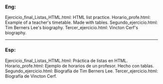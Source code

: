 ### Eng:

Ejercicio_final_Listas_HTML.html: HTML list practice.
Horario_profe.html: Example of a teacher's timetable. Made with tables.
Segundo_ejercicio.html: Tim Berners Lee's biography.
Tercer_ejercicio.html: Vincton Cerf's biography.
___
### Esp:

Ejercicio_final_Listas_HTML.html: Práctica de listas en HTML.
Horario_profe.html: Ejemplo de horarios de un profesor. Hecho con tablas.
Segundo_ejercicio.html: Biografía de Tim Berners Lee.
Tercer_ejercicio.html: Biografía de Vincton Cerf.

